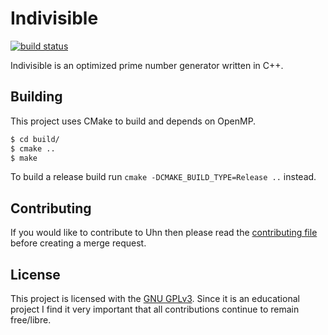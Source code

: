 Indivisible
===========
[![build status](https://gitlab.com/Deathsbreed/Indivisible/badges/master/build.svg)](https://gitlab.com/Deathsbreed/Indivisible/commits/master)

Indivisible is an optimized prime number generator written in C++.

Building
--------
This project uses CMake to build and depends on OpenMP.

```bash
$ cd build/
$ cmake ..
$ make
```

To build a release build run `cmake -DCMAKE_BUILD_TYPE=Release ..` instead.

Contributing
------------
If you would like to contribute to Uhn then please read the [contributing file](/CONTRIBUTING.md) before creating a merge request.

License
-------
This project is licensed with the [GNU GPLv3](/LICENSE). Since it is an educational project I find it very important that all contributions continue to remain free/libre.
